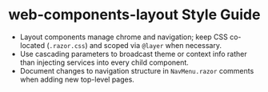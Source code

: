# web-components-layout Style Guide

- Layout components manage chrome and navigation; keep CSS co-located (`.razor.css`) and scoped via `@layer` when necessary.
- Use cascading parameters to broadcast theme or context info rather than injecting services into every child component.
- Document changes to navigation structure in `NavMenu.razor` comments when adding new top-level pages.
